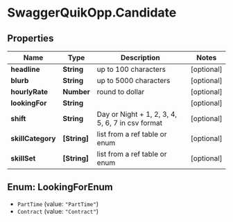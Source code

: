 # SwaggerQuikOpp.Candidate

## Properties
Name | Type | Description | Notes
------------ | ------------- | ------------- | -------------
**headline** | **String** | up to 100 characters | [optional] 
**blurb** | **String** | up to 5000 characters | [optional] 
**hourlyRate** | **Number** | round to dollar | [optional] 
**lookingFor** | **String** |  | [optional] 
**shift** | **String** | Day or Night + 1, 2, 3, 4, 5, 6, 7  in csv format | [optional] 
**skillCategory** | **[String]** | list from a ref table or enum | [optional] 
**skillSet** | **[String]** | list from a ref table or enum | [optional] 

<a name="LookingForEnum"></a>
## Enum: LookingForEnum

* `PartTime` (value: `"PartTime"`)
* `Contract` (value: `"Contract"`)

